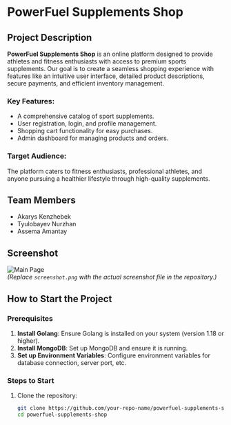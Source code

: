 # PowerFuel Supplements Shop  

## Project Description  
**PowerFuel Supplements Shop** is an online platform designed to provide athletes and fitness enthusiasts with access to premium sports supplements. Our goal is to create a seamless shopping experience with features like an intuitive user interface, detailed product descriptions, secure payments, and efficient inventory management.  

### Key Features:  
- A comprehensive catalog of sport supplements.  
- User registration, login, and profile management.  
- Shopping cart functionality for easy purchases.  
- Admin dashboard for managing products and orders.  

### Target Audience:  
The platform caters to fitness enthusiasts, professional athletes, and anyone pursuing a healthier lifestyle through high-quality supplements.  

## Team Members  
- Akarys Kenzhebek  
- Tyulobayev Nurzhan  
- Assema Amantay  

## Screenshot  
![Main Page](screenshot.png)  
*(Replace `screenshot.png` with the actual screenshot file in the repository.)*  

## How to Start the Project  

### Prerequisites  
1. **Install Golang**: Ensure Golang is installed on your system (version 1.18 or higher).  
2. **Install MongoDB**: Set up MongoDB and ensure it is running.  
3. **Set up Environment Variables**: Configure environment variables for database connection, server port, etc.  

### Steps to Start  
1. Clone the repository:  
   ```bash  
   git clone https://github.com/your-repo-name/powerfuel-supplements-shop.git  
   cd powerfuel-supplements-shop  
